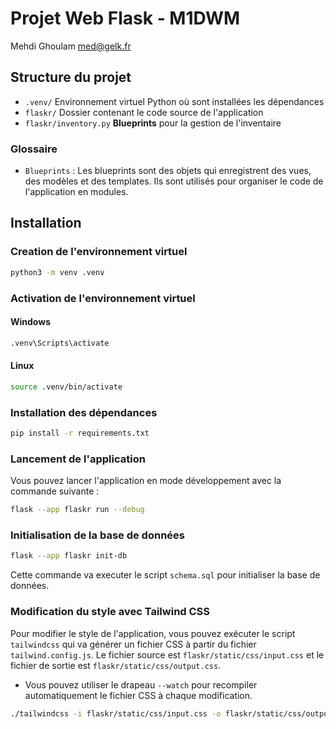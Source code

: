 # Projet Web Flask - M1DWM

Mehdi Ghoulam <med@gelk.fr>

## Structure du projet

- `.venv/` Environnement virtuel Python où sont installées les dépendances
- `flaskr/` Dossier contenant le code source de l'application
- `flaskr/inventory.py` **Blueprints** pour la gestion de l'inventaire

### Glossaire

- `Blueprints` : Les blueprints sont des objets qui enregistrent des vues, des modèles et des templates. Ils sont utilisés pour organiser le code de l'application en modules.

## Installation

### Creation de l'environnement virtuel

```bash
python3 -m venv .venv
```

### Activation de l'environnement virtuel

#### Windows

```bash
.venv\Scripts\activate
```

#### Linux

```bash
source .venv/bin/activate
```

### Installation des dépendances

```bash
pip install -r requirements.txt
```

### Lancement de l'application

Vous pouvez lancer l'application en mode développement avec la commande suivante :

```bash
flask --app flaskr run --debug
```

### Initialisation de la base de données

```bash
flask --app flaskr init-db
```

Cette commande va executer le script `schema.sql` pour initialiser la base de données.

### Modification du style avec Tailwind CSS

Pour modifier le style de l'application, vous pouvez exécuter le script `tailwindcss` qui va générer un fichier CSS à partir du fichier `tailwind.config.js`.
Le fichier source est `flaskr/static/css/input.css` et le fichier de sortie est `flaskr/static/css/output.css`.

- Vous pouvez utiliser le drapeau `--watch` pour recompiler automatiquement le fichier CSS à chaque modification.

```bash
./tailwindcss -i flaskr/static/css/input.css -o flaskr/static/css/output.css --watch
```
